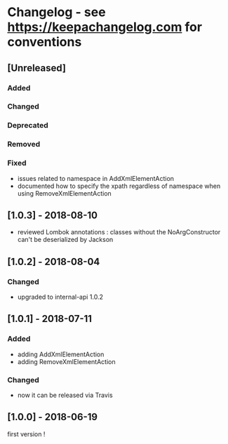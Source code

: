 # Changelog - see https://keepachangelog.com for conventions

## [Unreleased]

### Added

### Changed

### Deprecated

### Removed

### Fixed
- issues related to namespace in AddXmlElementAction 
- documented how to specify the xpath regardless of namespace when using RemoveXmlElementAction

## [1.0.3] - 2018-08-10
- reviewed Lombok annotations : classes without the NoArgConstructor can't be deserialized by Jackson

## [1.0.2] - 2018-08-04

### Changed
- upgraded to internal-api 1.0.2

## [1.0.1] - 2018-07-11

### Added
- adding AddXmlElementAction
- adding RemoveXmlElementAction

### Changed
- now it can be released via Travis

## [1.0.0] - 2018-06-19

first version !


